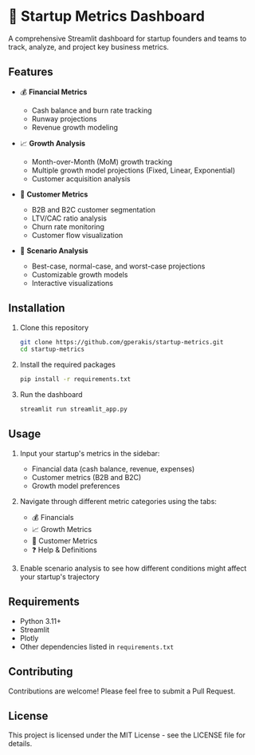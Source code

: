 # 🚀 Startup Metrics Dashboard

A comprehensive Streamlit dashboard for startup founders and teams to track, analyze, and project key business metrics.

## Features

- 💰 **Financial Metrics**
  - Cash balance and burn rate tracking
  - Runway projections
  - Revenue growth modeling

- 📈 **Growth Analysis**
  - Month-over-Month (MoM) growth tracking
  - Multiple growth model projections (Fixed, Linear, Exponential)
  - Customer acquisition analysis

- 👥 **Customer Metrics**
  - B2B and B2C customer segmentation
  - LTV/CAC ratio analysis
  - Churn rate monitoring
  - Customer flow visualization

- 🔄 **Scenario Analysis**
  - Best-case, normal-case, and worst-case projections
  - Customizable growth models
  - Interactive visualizations

## Installation

1. Clone this repository
   ```bash
   git clone https://github.com/gperakis/startup-metrics.git
   cd startup-metrics
   ```

2. Install the required packages
   ```bash
   pip install -r requirements.txt
   ```

3. Run the dashboard
   ```bash
   streamlit run streamlit_app.py
   ```

## Usage

1. Input your startup's metrics in the sidebar:
   - Financial data (cash balance, revenue, expenses)
   - Customer metrics (B2B and B2C)
   - Growth model preferences

2. Navigate through different metric categories using the tabs:
   - 💰 Financials
   - 📈 Growth Metrics
   - 👥 Customer Metrics
   - ❓ Help & Definitions

3. Enable scenario analysis to see how different conditions might affect your startup's trajectory

## Requirements

- Python 3.11+
- Streamlit
- Plotly
- Other dependencies listed in `requirements.txt`

## Contributing

Contributions are welcome! Please feel free to submit a Pull Request.

## License

This project is licensed under the MIT License - see the LICENSE file for details.
